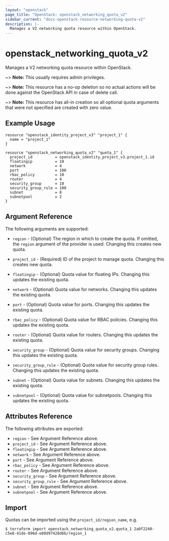 ```yaml
---
layout: "openstack"
page_title: "OpenStack: openstack_networking_quota_v2"
sidebar_current: "docs-openstack-resource-networking-quota-v2"
description: |-
  Manages a V2 networking quota resource within OpenStack.
---
```


# openstack\_networking\_quota\_v2

Manages a V2 networking quota resource within OpenStack.

~> **Note:** This usually requires admin privileges.

~> **Note:** This resource has a no-op deletion so no actual actions will be done against the OpenStack API
    in case of delete call.

~> **Note:** This resource has all-in creation so all optional quota arguments that were not specified are
    created with zero value.

## Example Usage

```hcl
resource "openstack_identity_project_v3" "project_1" {
  name = "project_1"
}

resource "openstack_networking_quota_v2" "quota_1" {
  project_id          = openstack_identity_project_v3.project_1.id
  floatingip          = 10
  network             = 4
  port                = 100
  rbac_policy         = 10
  router              = 4
  security_group      = 10
  security_group_rule = 100
  subnet              = 8
  subnetpool          = 2
}
```

## Argument Reference

The following arguments are supported:

* `region` - (Optional) The region in which to create the quota. If
    omitted, the `region` argument of the provider is used. Changing this
    creates new quota.

* `project_id` - (Required) ID of the project to manage quota. Changing this
    creates new quota.

* `floatingip` - (Optional) Quota value for floating IPs. Changing this updates the
    existing quota.

* `network` - (Optional) Quota value for networks. Changing this updates the
    existing quota.

* `port` - (Optional) Quota value for ports. Changing this updates the
    existing quota.

* `rbac_policy` - (Optional) Quota value for RBAC policies.
    Changing this updates the existing quota.

* `router` - (Optional) Quota value for routers. Changing this updates the
    existing quota.

* `security_group` - (Optional) Quota value for security groups. Changing
    this updates the existing quota.

* `security_group_rule` - (Optional) Quota value for security group rules.
    Changing this updates the existing quota.

* `subnet` - (Optional) Quota value for subnets. Changing
    this updates the existing quota.

* `subnetpool` - (Optional) Quota value for subnetpools.
    Changing this updates the existing quota.

## Attributes Reference

The following attributes are exported:

* `region` - See Argument Reference above.
* `project_id` - See Argument Reference above.
* `floatingip` - See Argument Reference above.
* `network` - See Argument Reference above.
* `port` - See Argument Reference above.
* `rbac_policy` - See Argument Reference above.
* `router` - See Argument Reference above.
* `security_group` - See Argument Reference above.
* `security_group_rule` - See Argument Reference above.
* `subnet` - See Argument Reference above.
* `subnetpool` - See Argument Reference above.

## Import

Quotas can be imported using the `project_id/region_name`, e.g.

```
$ terraform import openstack_networking_quota_v2.quota_1 2a0f2240-c5e6-41de-896d-e80d97428d6b/region_1
```
